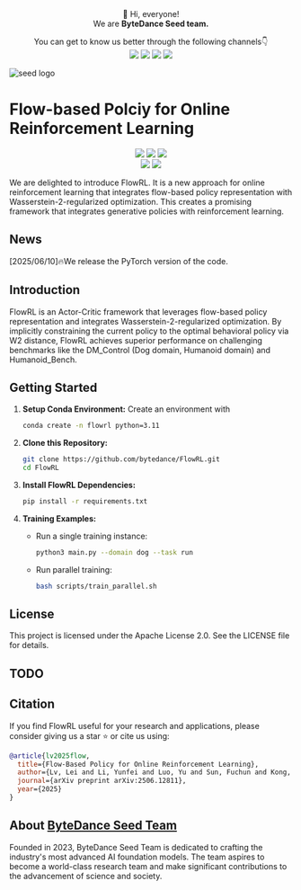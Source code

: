 <div align="center">
 👋 Hi, everyone! 
    <br>
    We are <b>ByteDance Seed team.</b>
</div>

<p align="center">
  You can get to know us better through the following channels👇
  <br>
  <a href="https://seed.bytedance.com/">
    <img src="https://img.shields.io/badge/Website-%231e37ff?style=for-the-badge&logo=bytedance&logoColor=white"></a>
  <a href="https://github.com/user-attachments/assets/5793e67c-79bb-4a59-811a-fcc7ed510bd4">
    <img src="https://img.shields.io/badge/WeChat-07C160?style=for-the-badge&logo=wechat&logoColor=white"></a>
 <a href="https://www.xiaohongshu.com/user/profile/668e7e15000000000303157d?xsec_token=ABl2-aqekpytY6A8TuxjrwnZskU-6BsMRE_ufQQaSAvjc%3D&xsec_source=pc_search">
    <img src="https://img.shields.io/badge/Xiaohongshu-%23FF2442?style=for-the-badge&logo=xiaohongshu&logoColor=white"></a>
  <a href="https://www.zhihu.com/org/dou-bao-da-mo-xing-tuan-dui/">
    <img src="https://img.shields.io/badge/zhihu-%230084FF?style=for-the-badge&logo=zhihu&logoColor=white"></a>
</p>

![seed logo](https://github.com/user-attachments/assets/c42e675e-497c-4508-8bb9-093ad4d1f216)

<!-- 注释：以上为Seed官方信息，可直接复制使用，请注意导入“Seed WeChat”（第12行）、“Seed logo”(第20行)图片替换 -->


# Flow-based Polciy for Online Reinforcement Learning
<p align="center">
  <a href="https://github.com/bytedance/flux">
    <img src="https://img.shields.io/badge/COMET-Project Page-yellow"></a>
  <a href="https://arxiv.org/pdf/2502.19811">
    <img src="https://img.shields.io/badge/COMET-Tech Report-red"></a>
  <a href="XXXX">
    <img src="https://img.shields.io/badge/COMET-Hugging Face-orange"></a>
  <br>
  <a href="https://github.com/user-attachments/assets/d3fcb3bf-466b-4efe-8c3f-5f85258202ae">
    <img src="https://img.shields.io/badge/COMET-Wechat Communication Group-07C160"></a>
  <a href="XXX">
    <img src="https://img.shields.io/badge/License-XXX-blue"></a>
</p>

We are delighted to introduce FlowRL. It is a new approach for online reinforcement learning that integrates flow-based policy representation with Wasserstein-2-regularized optimization. This creates a promising framework that integrates generative policies with reinforcement learning.


<!-- 注释：以上为项目基础信息，以项目COMET举例，Comet一级标题（第25行）、徽章Comet名字（第28、30、32、34行）记得替换，徽章可按需使用
请注意，徽章可根据具体项目自定义，如技术成果落地页、技术成果报告/Paper、Hugging Face、项目微信交流群、License、打榜榜单等，更换名字和链接即可；
专属微信群出现在两个位置，第34行、第42行，可以联系EB同学创建 -->

## News
[2025/06/10]🔥We release the PyTorch version of the code.
## Introduction
FlowRL is an  Actor-Critic framework that leverages flow-based policy representation and integrates Wasserstein-2-regularized optimization. By implicitly constraining the current policy to the optimal behavioral policy via W2 distance, FlowRL achieves superior performance on challenging benchmarks like the DM_Control (Dog domain, Humanoid domain) and Humanoid_Bench.
## Getting Started

1. **Setup Conda Environment:**
    Create an environment with
    ```bash
    conda create -n flowrl python=3.11
    ```

2. **Clone this Repository:**
    ```bash
    git clone https://github.com/bytedance/FlowRL.git
    cd FlowRL
    ```

3. **Install FlowRL Dependencies:**
    ```bash
    pip install -r requirements.txt
    ```

4. **Training Examples:**
    - Run a single training instance:
        ```bash
        python3 main.py --domain dog --task run
        ```

    - Run parallel training:
        ```bash
        bash scripts/train_parallel.sh
        ```

## License
This project is licensed under the Apache License 2.0. See the LICENSE file for details.
## TODO
## Citation
If you find FlowRL useful for your research and applications, please consider giving us a star ⭐ or cite us using:

```bibtex
@article{lv2025flow,
  title={Flow-Based Policy for Online Reinforcement Learning},
  author={Lv, Lei and Li, Yunfei and Luo, Yu and Sun, Fuchun and Kong, Tao and Xu, Jiafeng and Ma, Xiao},
  journal={arXiv preprint arXiv:2506.12811},
  year={2025}
}
```

## About [ByteDance Seed Team](https://seed.bytedance.com/)

Founded in 2023, ByteDance Seed Team is dedicated to crafting the industry's most advanced AI foundation models. The team aspires to become a world-class research team and make significant contributions to the advancement of science and society.

<!-- 注释：About ByteDance Seed Team可直接复制使用 -->

